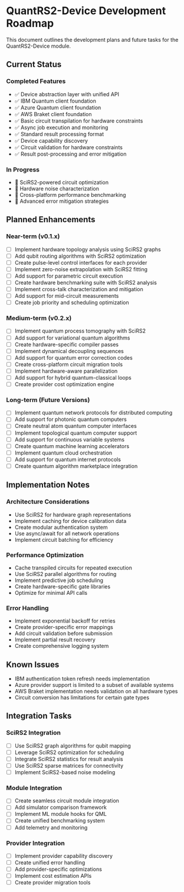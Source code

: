 # QuantRS2-Device Development Roadmap

This document outlines the development plans and future tasks for the QuantRS2-Device module.

## Current Status

### Completed Features

- ✅ Device abstraction layer with unified API
- ✅ IBM Quantum client foundation
- ✅ Azure Quantum client foundation
- ✅ AWS Braket client foundation
- ✅ Basic circuit transpilation for hardware constraints
- ✅ Async job execution and monitoring
- ✅ Standard result processing format
- ✅ Device capability discovery
- ✅ Circuit validation for hardware constraints
- ✅ Result post-processing and error mitigation

### In Progress

- 🔄 SciRS2-powered circuit optimization
- 🔄 Hardware noise characterization
- 🔄 Cross-platform performance benchmarking
- 🔄 Advanced error mitigation strategies

## Planned Enhancements

### Near-term (v0.1.x)

- [ ] Implement hardware topology analysis using SciRS2 graphs
- [ ] Add qubit routing algorithms with SciRS2 optimization
- [ ] Create pulse-level control interfaces for each provider
- [ ] Implement zero-noise extrapolation with SciRS2 fitting
- [ ] Add support for parametric circuit execution
- [ ] Create hardware benchmarking suite with SciRS2 analysis
- [ ] Implement cross-talk characterization and mitigation
- [ ] Add support for mid-circuit measurements
- [ ] Create job priority and scheduling optimization

### Medium-term (v0.2.x)

- [ ] Implement quantum process tomography with SciRS2
- [ ] Add support for variational quantum algorithms
- [ ] Create hardware-specific compiler passes
- [ ] Implement dynamical decoupling sequences
- [ ] Add support for quantum error correction codes
- [ ] Create cross-platform circuit migration tools
- [ ] Implement hardware-aware parallelization
- [ ] Add support for hybrid quantum-classical loops
- [ ] Create provider cost optimization engine

### Long-term (Future Versions)

- [ ] Implement quantum network protocols for distributed computing
- [ ] Add support for photonic quantum computers
- [ ] Create neutral atom quantum computer interfaces
- [ ] Implement topological quantum computer support
- [ ] Add support for continuous variable systems
- [ ] Create quantum machine learning accelerators
- [ ] Implement quantum cloud orchestration
- [ ] Add support for quantum internet protocols
- [ ] Create quantum algorithm marketplace integration

## Implementation Notes

### Architecture Considerations
- Use SciRS2 for hardware graph representations
- Implement caching for device calibration data
- Create modular authentication system
- Use async/await for all network operations
- Implement circuit batching for efficiency

### Performance Optimization
- Cache transpiled circuits for repeated execution
- Use SciRS2 parallel algorithms for routing
- Implement predictive job scheduling
- Create hardware-specific gate libraries
- Optimize for minimal API calls

### Error Handling
- Implement exponential backoff for retries
- Create provider-specific error mappings
- Add circuit validation before submission
- Implement partial result recovery
- Create comprehensive logging system

## Known Issues

- IBM authentication token refresh needs implementation
- Azure provider support is limited to a subset of available systems
- AWS Braket implementation needs validation on all hardware types
- Circuit conversion has limitations for certain gate types

## Integration Tasks

### SciRS2 Integration
- [ ] Use SciRS2 graph algorithms for qubit mapping
- [ ] Leverage SciRS2 optimization for scheduling
- [ ] Integrate SciRS2 statistics for result analysis
- [ ] Use SciRS2 sparse matrices for connectivity
- [ ] Implement SciRS2-based noise modeling

### Module Integration
- [ ] Create seamless circuit module integration
- [ ] Add simulator comparison framework
- [ ] Implement ML module hooks for QML
- [ ] Create unified benchmarking system
- [ ] Add telemetry and monitoring

### Provider Integration
- [ ] Implement provider capability discovery
- [ ] Create unified error handling
- [ ] Add provider-specific optimizations
- [ ] Implement cost estimation APIs
- [ ] Create provider migration tools